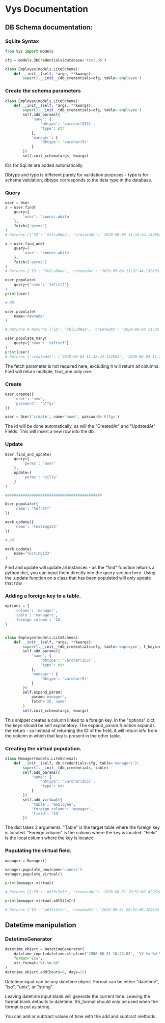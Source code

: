 #  Vys Documentation


## DB Schema documentation:

### SqLite Syntax
```python
from Vys import models

cfg = models.DbCredentials(database='test.db')

class Employee(models.LiteSchema):
    def __init__(self, *args, **kwargs):
        super().__init__(db_credentials=cfg, table='employee')
```

### Create the schema parameters
```python
class Employee(models.LiteSchema):
    def __init__(self, *args, **kwargs):
        super().__init__(db_credentials=cfg, table='employee')
        self.add_params({
            'name': {
                'dbtype': 'varchar(255)',
                'type': str
            },
            'manager': {
                'dbtype': 'varchar(9)'
            }
        })
        self.init_schema(args, kwargs)
```
IDs for SqLite are added automatically. 

Dbtype and type is different purely for validation purposes - type is for schema validation, dbtype corresponds to the data type in the database. 

### Query
```python
user = User
x = user.find(
    query={
        'user': 'connor.white'
    },
    fetch=['perms']
)
# Returns [{'ID': 'ShlLuRWaa', 'createdAt': '2020-09-04 11:32:44.132863', 'updatedAt': '2020-09-04 11:32:44.132863', 'manager': None, 'name': 'tefrstf'}

x = user.find_one(
    query={
        'user': 'connor.white'
    },
    fetch=['perms']
)
# Returns {'ID': 'ShlLuRWaa', 'createdAt': '2020-09-04 11:32:44.132863', 'updatedAt': '2020-09-04 11:32:44.132863', 'manager': None, 'name': 'tefrstf'}

user.populate(
    query={'name': 'tefrstf'} 
)
print(user)

# OR

user.populate(
    name='newname'
)

# Returns # Returns {'ID': 'ShlLuRWaa', 'createdAt': '2020-09-04 11:32:44.132863', 'updatedAt': '2020-09-04 11:32:44.132863', 'manager': None, 'name': 'tefrstf'}

user.populate_many(
    query={'name': 'tefrstf'} 
)
print(user)
# Returns {'createdAt': ['2020-09-04 11:32:44.132863', '2020-09-04 11:33:02.841748', '2020-09-04 11:33:37.348974', '2020-09-04 11:37:57.689165', '2020-09-04 11:38:11.541987', '2020-09-04 11:39:46.465859', '2020-09-04 11:40:28.353423'], 'updatedAt': ['2020-09-04 11:32:44.132863', '2020-09-04 11:33:02.841748', '2020-09-04 11:33:37.348974', '2020-09-04 11:37:57.689165', '2020-09-04 11:38:11.541987', '2020-09-04 11:39:46.465859', '2020-09-04 11:40:28.353423'], 'name': ['tefrstf', 'tefrstf', 'tefrstf', 'tefrstf', 'tefrstf', 'tefrstf', 'tefrstf'], 'manager': [None, None, None, None, None, None, None], 'ID': ['ShlLuRWaa', 'jkkVrB06P', 'LXCBlqUhN', 'tLCrf5EzW', '8EJzjBtwO', 'TrPxwtTXo', 'wRTuXYKe1']}

```
The fetch parameter is not required here, excluding it will return all columns. Find will return multiple, find_one only one. 

### Create
```python
User.create({
    'user': 'new',
    'password': 'hffgv'
})

user = User('create', name='name', password='hffgv')

```
The id will be done automatically, as will the "CreatedAt" and "UpdatedAt" Fields. This will insert a new row into the db. 

### Update
```python
User.find_and_update(
    query={
        'perms': 'user'
    },
    update={
        'perms': 'silly'
    }
)

############################################

User.populate({
    'name': 'tefrstf'
})

mark.update({
    'name': 'testing123'
})

# OR

mark.update(
    name='testing123'
)
```
Find and update will update all instances - as the "find" function returns a python dict, you can input them directly into the query section here.
Using the .update function on a class that has been populated will only update that row.

### Adding a foreign key to a table. 

```python
options = {
    'column': 'manager',
    'table': 'managers',
    'foreign column': 'ID'
}


class Employee(models.LiteSchema):
    def __init__(self, *args, **kwargs):
        super().__init__(db_credentials=cfg, table='employee', f_keys=options)
        self.add_params({
            'name': {
                'dbtype': 'varchar(255)',
                'type': str
            },
            'manager': {
                'dbtype': 'varchar(9)'
            }
        })
        self.expand_param(
            param='manager',
            fetch='ID, name'
        )
        self.init_schema(args, kwargs)


```
This snippet creates a column linked to a foreign key. In the "options" dict, the keys should be self explanatory.
The expand_param function expands the return - so instead of returning the ID of the field, it will return info from the column in which that key is present in the other table. 

### Creating the virtual population. 
```python
class Manager(models.LiteSchema):
    def __init__(self, db_credentials=cfg, table='managers'):
        super().__init__(db_credentials, table)
        self.add_params({
            'name': {
                'dbtype': 'varchar(255)',
                'type': str
            }
        })
        self.add_virtual({
            'table': 'employee',
            'foreign_column': 'manager',
            'field': 'ID'
        })

```
The dict takes 3 arguments. "Table" is the target table where the foreign key is located. "Foreign column" is the column where the key is located. "Field" is the local column where the key is located. 

### Populating the virtual field.
```python
manager = Manager()

manager.populate_new(name='connor')
manager.populate_virtual()

print(manager.virtual)

# Returns [{'ID': 'o0l5i2nIr', 'createdAt': '2020-08-31 20:51:08.422624', 'updatedAt': '2020-09-02 08:43:51.600846', 'manager': 'w47mlx4df', 'name': 'mark'}]

print(manager.virtual.o0l5i2nIr)

# Returns {'ID': 'o0l5i2nIr', 'createdAt': '2020-08-31 20:51:08.422624', 'updatedAt': '2020-09-02 08:43:51.600846', 'manager': 'w47mlx4df', 'name': 'mark'}

```





## Datetime manipulation

### DatetimeGenerator
```python
datetime_object = DatetimeGenerator(
    datetime_input=datetime.strptime('2000-08-31 10:22:08', '%Y-%m-%d %H:%M:%S'),
    format='iso',
    str_format='%Y-%m-%d'
)
datetime_object.add(hours=9, days=12)
```
Datetime input can be any datetime object.
Format can be either "datetime", "iso", "unix", or "string".

Leaving datetime input blank will generate the current time. Leaving the format blank defaults to datetime. Str_format 
should only be used when the format is put as string. 

You can add or subtract values of time with the add and subtract methods. 

